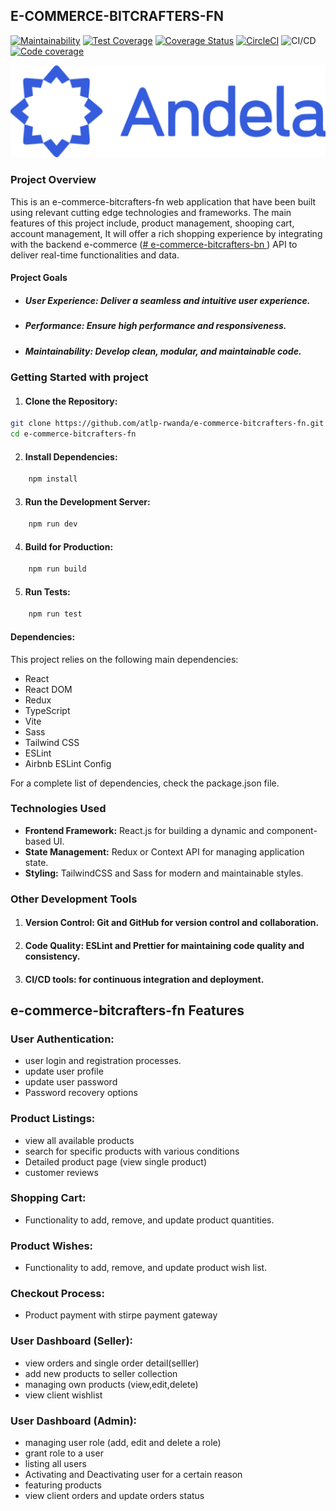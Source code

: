 ## E-COMMERCE-BITCRAFTERS-FN

[![Maintainability](https://api.codeclimate.com/v1/badges/b587cbf0ba4c569d8f4f/maintainability)](https://codeclimate.com/github/atlp-rwanda/e-commerce-bitcrafters-fn/maintainability) 
[![Test Coverage](https://api.codeclimate.com/v1/badges/b587cbf0ba4c569d8f4f/test_coverage)](https://codeclimate.com/github/atlp-rwanda/e-commerce-bitcrafters-fn/test_coverage)
[![Coverage Status](https://coveralls.io/repos/github/atlp-rwanda/e-commerce-bitcrafters-fn/badge.svg?branch=development)](https://coveralls.io/github/atlp-rwanda/e-commerce-bitcrafters-fn?branch=development)
[![CircleCI](https://dl.circleci.com/status-badge/img/gh/atlp-rwanda/e-commerce-bitcrafters-fn/tree/ft-tests-setup.svg?style=svg)](https://dl.circleci.com/status-badge/redirect/gh/atlp-rwanda/e-commerce-bitcrafters-fn/tree/ft-tests-setup)
![CI/CD](https://github.com/atlp-rwanda/e-commerce-bitcrafters-fn/badge.svg)
[![Code coverage](https://coveralls.io/repos/github/atlp-rwanda/e-commerce-bitcrafters-fn/badge.svg)](https://coveralls.io/github/atlp-rwanda/e-commerce-bitcrafters-fn)


<img alt="REACT JS" src="./public/andela.png"/>


### Project Overview
This is an e-commerce-bitcrafters-fn web application that have been built using relevant cutting edge technologies and frameworks. The main features of this project include, product management, shooping cart, account management, It will offer a rich shopping experience by integrating with the backend e-commerce (<a href="https://e-commerce-bitcrafters-bn-1mpf.onrender.com/api-docs/"># e-commerce-bitcrafters-bn </a>) API to deliver real-time functionalities and data.

#### Project Goals
- ##### User Experience: Deliver a seamless and intuitive user experience.
- ##### Performance: Ensure high performance and responsiveness.
- ##### Maintainability: Develop clean, modular, and maintainable code.

### Getting Started with project
1. #### Clone the Repository:
```bash
git clone https://github.com/atlp-rwanda/e-commerce-bitcrafters-fn.git
cd e-commerce-bitcrafters-fn
```
2. #### Install Dependencies:
``` bash
    npm install
```
3. #### Run the Development Server:
``` bash
    npm run dev
```
4. #### Build for Production:
``` bash
    npm run build
```
5. #### Run Tests:
``` bash
    npm run test
```
#### Dependencies:

This project relies on the following main dependencies:

* React
* React DOM
* Redux
* TypeScript
* Vite
* Sass
* Tailwind CSS
* ESLint
* Airbnb ESLint Config

For a complete list of dependencies, check the package.json file.

### Technologies Used
- <b>Frontend Framework:</b> React.js for building a dynamic and component-based UI.
- <b>State Management:</b> Redux or Context API for managing application state.
- <b>Styling:</b> TailwindCSS and Sass for modern and maintainable styles.

### Other Development Tools
1. #### Version Control: Git and GitHub for version control and collaboration.
2. #### Code Quality: ESLint and Prettier for maintaining code quality and consistency.
3. #### CI/CD tools: for continuous integration and deployment.

## e-commerce-bitcrafters-fn Features

### User Authentication:

* user login and registration processes.
* update user profile 
* update user password
* Password recovery options

### Product Listings:
 * view all available products
 * search for specific products with various conditions
 * Detailed product page (view single product)
 * customer reviews

### Shopping Cart:
 * Functionality to add, remove, and update product quantities.

### Product Wishes:
 * Functionality to add, remove, and update product wish list.

### Checkout Process:
 * Product payment with stirpe payment gateway

### User Dashboard (Seller):
  * view orders and single order detail(selller)
  * add new products to seller collection
  * managing own products (view,edit,delete)
  * view client wishlist

### User Dashboard (Admin):
  * managing user role (add, edit and delete a role)
  * grant role to a user
  * listing all users
  * Activating and Deactivating user for a certain reason
  * featuring products
  * view client orders and update orders status
  
